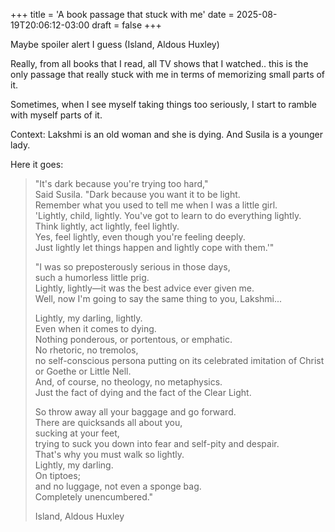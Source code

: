 +++
title = 'A book passage that stuck with me'
date = 2025-08-19T20:06:12-03:00
draft = false
+++

Maybe spoiler alert I guess (Island, Aldous Huxley)

Really, from all books that I read, all TV shows that I watched..
this is the only passage that really stuck with me in terms of memorizing small parts of it.

Sometimes, when I see myself taking things too seriously, I start to ramble with myself parts of it.

Context: Lakshmi is an old woman and she is dying. And Susila is a younger lady.

Here it goes:

> "It's dark because you're trying too hard,"  
> Said Susila. "Dark because you want it to be light.  
> Remember what you used to tell me when I was a little girl.  
> 'Lightly, child, lightly. You've got to learn to do everything lightly.  
> Think lightly, act lightly, feel lightly.  
> Yes, feel lightly, even though you're feeling deeply.  
> Just lightly let things happen and lightly cope with them.'"
>
> "I was so preposterously serious in those days,  
> such a humorless little prig.  
> Lightly, lightly—it was the best advice ever given me.  
> Well, now I'm going to say the same thing to you, Lakshmi...
>
> Lightly, my darling, lightly.  
> Even when it comes to dying.  
> Nothing ponderous, or portentous, or emphatic.  
> No rhetoric, no tremolos,  
> no self-conscious persona putting on its celebrated imitation of Christ or Goethe or Little Nell.  
> And, of course, no theology, no metaphysics.  
> Just the fact of dying and the fact of the Clear Light.
>
> So throw away all your baggage and go forward.  
> There are quicksands all about you,  
> sucking at your feet,  
> trying to suck you down into fear and self-pity and despair.  
> That's why you must walk so lightly.  
> Lightly, my darling.  
> On tiptoes;  
> and no luggage, not even a sponge bag.  
> Completely unencumbered."
>
> Island, Aldous Huxley
